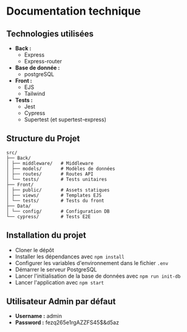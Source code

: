 # Documentation technique

## Technologies utilisées

- **Back :**
  - Express
  - Express-router
- **Base de donnée :**
  - postgreSQL
- **Front :**
  - EJS
  - Tailwind
- **Tests :**
  - Jest
  - Cypress
  - Supertest (et supertest-express)

## Structure du Projet

    src/
    ├── Back/
    │ ├── middleware/   # Middleware
    │ ├── models/       # Modèles de données
    │ ├── routes/       # Routes API
    │ └── tests/        # Tests unitaires
    ├── Front/
    │ ├── public/       # Assets statiques
    │ ├── views/        # Templates EJS
    │ └── tests/        # Tests du front
    ├── Data/
    │ └── config/       # Configuration DB
    └── cypress/        # Tests E2E

## Installation du projet

- Cloner le dépôt
- Installer les dépendances avec `npm install`
- Configurer les variables d'environnement dans le fichier `.env`
- Démarrer le serveur PostgreSQL
- Lancer l'initialisation de la base de données avec `npm run init-db`
- Lancer l'application avec `npm start`

## Utilisateur Admin par défaut

- **Username :** admin
- **Password :** fezq265e1rgAZZFS45$&d5az
